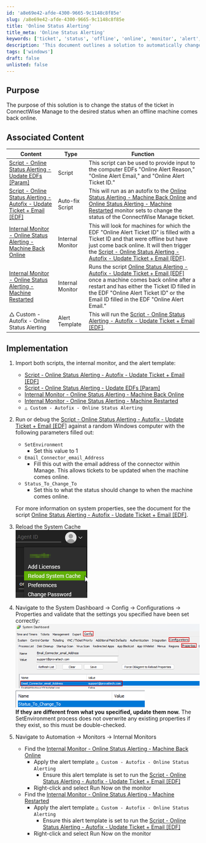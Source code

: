 ```yaml
---
id: 'a8e69e42-afde-4300-9665-9c1148c8f85e'
slug: /a8e69e42-afde-4300-9665-9c1148c8f85e
title: 'Online Status Alerting'
title_meta: 'Online Status Alerting'
keywords: ['ticket', 'status', 'offline', 'online', 'monitor', 'alert', 'automate']
description: 'This document outlines a solution to automatically change the status of a ticket in ConnectWise Manage when an offline machine comes back online. It includes associated scripts, internal monitors, and detailed implementation steps to ensure proper functionality.'
tags: ['windows']
draft: false
unlisted: false
---
```


## Purpose

The purpose of this solution is to change the status of the ticket in ConnectWise Manage to the desired status when an offline machine comes back online.

## Associated Content

| Content                                                                                                         | Type            | Function                                                                                                                                                                                                                                                                                                                                 |
|-----------------------------------------------------------------------------------------------------------------|-----------------|------------------------------------------------------------------------------------------------------------------------------------------------------------------------------------------------------------------------------------------------------------------------------------------------------------------------------------------|
| [Script - Online Status Alerting - Update EDFs [Param]](/docs/79f11a31-7ae1-4e12-a9d7-581e809aaa2e)       | Script          | This script can be used to provide input to the computer EDFs "Online Alert Reason," "Online Alert Email," and "Online Alert Ticket ID."                                                                                                                                                                                                 |
| [Script - Online Status Alerting - Autofix - Update Ticket + Email [EDF]](/docs/71b6a39c-0d61-4959-8f1e-69b1cc84d182) | Auto-fix Script | This will run as an autofix to the [Online Status Alerting - Machine Back Online](/docs/76fa2909-0cc0-4f76-82a0-c067660d52ac) and [Online Status Alerting - Machine Restarted](/docs/b2fbe440-9d16-41ae-bd52-14037790697f) monitor sets to change the status of the ConnectWise Manage ticket.                                                                                  |
| [Internal Monitor - Online Status Alerting - Machine Back Online](/docs/76fa2909-0cc0-4f76-82a0-c067660d52ac) | Internal Monitor | This will look for machines for which the EDF "Online Alert Ticket ID" is filled with a Ticket ID and that were offline but have just come back online. It will then trigger the [Script - Online Status Alerting - Autofix - Update Ticket + Email [EDF]](/docs/71b6a39c-0d61-4959-8f1e-69b1cc84d182).                                                                                   |
| [Internal Monitor - Online Status Alerting - Machine Restarted](/docs/b2fbe440-9d16-41ae-bd52-14037790697f) | Internal Monitor | Runs the script [Online Status Alerting - Autofix - Update Ticket + Email [EDF]](/docs/71b6a39c-0d61-4959-8f1e-69b1cc84d182) once a machine comes back online after a restart and has either the Ticket ID filled in the EDF "Online Alert Ticket ID" or the Email ID filled in the EDF "Online Alert Email."                                                                 |
| △ Custom - Autofix - Online Status Alerting                                                                     | Alert Template   | This will run the [Script - Online Status Alerting - Autofix - Update Ticket + Email [EDF]](/docs/71b6a39c-0d61-4959-8f1e-69b1cc84d182).                                                                                                                                                                                                 |

## Implementation

1. Import both scripts, the internal monitor, and the alert template:
   - [Script - Online Status Alerting - Autofix - Update Ticket + Email [EDF]](/docs/71b6a39c-0d61-4959-8f1e-69b1cc84d182)
   - [Script - Online Status Alerting - Update EDFs [Param]](/docs/79f11a31-7ae1-4e12-a9d7-581e809aaa2e)
   - [Internal Monitor - Online Status Alerting - Machine Back Online](/docs/76fa2909-0cc0-4f76-82a0-c067660d52ac)
   - [Internal Monitor - Online Status Alerting - Machine Restarted](/docs/b2fbe440-9d16-41ae-bd52-14037790697f)
   - `△ Custom - Autofix - Online Status Alerting`

2. Run or debug the [Script - Online Status Alerting - Autofix - Update Ticket + Email [EDF]](/docs/71b6a39c-0d61-4959-8f1e-69b1cc84d182) against a random Windows computer with the following parameters filled out:
   - `SetEnvironment`  
     - Set this value to 1
   - `Email_Connector_email_Address`  
     - Fill this out with the email address of the connector within Manage. This allows tickets to be updated when the machine comes online.
   - `Status_To_Change_To`  
     - Set this to what the status should change to when the machine comes online.

   For more information on system properties, see the document for the script [Online Status Alerting - Autofix - Update Ticket + Email [EDF]](/docs/71b6a39c-0d61-4959-8f1e-69b1cc84d182).

3. Reload the System Cache  
   ![Reload the System Cache](../../static/img/docs/71b6a39c-0d61-4959-8f1e-69b1cc84d182/image_1.png)

4. Navigate to the System Dashboard → Config → Configurations → Properties and validate that the settings you specified have been set correctly:  
   ![Settings Validation](../../static/img/docs/71b6a39c-0d61-4959-8f1e-69b1cc84d182/image_2.png)  
   ![Settings Validation](../../static/img/docs/71b6a39c-0d61-4959-8f1e-69b1cc84d182/image_3.png)  
   **If they are different from what you specified, update them now.** The SetEnvironment process does not overwrite any existing properties if they exist, so this must be double-checked.

5. Navigate to Automation → Monitors → Internal Monitors
   - Find the [Internal Monitor - Online Status Alerting - Machine Back Online](/docs/76fa2909-0cc0-4f76-82a0-c067660d52ac)  
     - Apply the alert template `△ Custom - Autofix - Online Status Alerting`  
       - Ensure this alert template is set to run the [Script - Online Status Alerting - Autofix - Update Ticket + Email [EDF]](/docs/71b6a39c-0d61-4959-8f1e-69b1cc84d182)  
     - Right-click and select Run Now on the monitor
   - Find the [Internal Monitor - Online Status Alerting - Machine Restarted](/docs/b2fbe440-9d16-41ae-bd52-14037790697f)  
     - Apply the alert template `△ Custom - Autofix - Online Status Alerting`  
       - Ensure this alert template is set to run the [Script - Online Status Alerting - Autofix - Update Ticket + Email [EDF]](/docs/71b6a39c-0d61-4959-8f1e-69b1cc84d182)  
     - Right-click and select Run Now on the monitor

